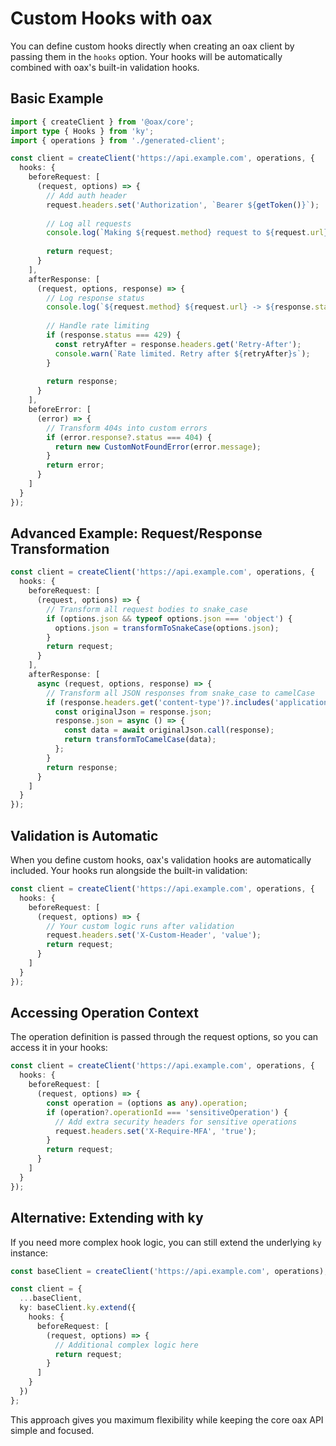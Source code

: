 # Custom Hooks with oax

You can define custom hooks directly when creating an oax client by passing them in the `hooks` option. Your hooks will be automatically combined with oax's built-in validation hooks.

## Basic Example

```typescript
import { createClient } from '@oax/core';
import type { Hooks } from 'ky';
import { operations } from './generated-client';

const client = createClient('https://api.example.com', operations, {
  hooks: {
    beforeRequest: [
      (request, options) => {
        // Add auth header
        request.headers.set('Authorization', `Bearer ${getToken()}`);
        
        // Log all requests
        console.log(`Making ${request.method} request to ${request.url}`);
        
        return request;
      }
    ],
    afterResponse: [
      (request, options, response) => {
        // Log response status
        console.log(`${request.method} ${request.url} -> ${response.status}`);
        
        // Handle rate limiting
        if (response.status === 429) {
          const retryAfter = response.headers.get('Retry-After');
          console.warn(`Rate limited. Retry after ${retryAfter}s`);
        }
        
        return response;
      }
    ],
    beforeError: [
      (error) => {
        // Transform 404s into custom errors
        if (error.response?.status === 404) {
          return new CustomNotFoundError(error.message);
        }
        return error;
      }
    ]
  }
});
```

## Advanced Example: Request/Response Transformation

```typescript
const client = createClient('https://api.example.com', operations, {
  hooks: {
    beforeRequest: [
      (request, options) => {
        // Transform all request bodies to snake_case
        if (options.json && typeof options.json === 'object') {
          options.json = transformToSnakeCase(options.json);
        }
        return request;
      }
    ],
    afterResponse: [
      async (request, options, response) => {
        // Transform all JSON responses from snake_case to camelCase
        if (response.headers.get('content-type')?.includes('application/json')) {
          const originalJson = response.json;
          response.json = async () => {
            const data = await originalJson.call(response);
            return transformToCamelCase(data);
          };
        }
        return response;
      }
    ]
  }
});
```

## Validation is Automatic

When you define custom hooks, oax's validation hooks are automatically included. Your hooks run alongside the built-in validation:

```typescript
const client = createClient('https://api.example.com', operations, {
  hooks: {
    beforeRequest: [
      (request, options) => {
        // Your custom logic runs after validation
        request.headers.set('X-Custom-Header', 'value');
        return request;
      }
    ]
  }
});
```

## Accessing Operation Context

The operation definition is passed through the request options, so you can access it in your hooks:

```typescript
const client = createClient('https://api.example.com', operations, {
  hooks: {
    beforeRequest: [
      (request, options) => {
        const operation = (options as any).operation;
        if (operation?.operationId === 'sensitiveOperation') {
          // Add extra security headers for sensitive operations
          request.headers.set('X-Require-MFA', 'true');
        }
        return request;
      }
    ]
  }
});
```

## Alternative: Extending with ky

If you need more complex hook logic, you can still extend the underlying `ky` instance:

```typescript
const baseClient = createClient('https://api.example.com', operations);

const client = {
  ...baseClient,
  ky: baseClient.ky.extend({
    hooks: {
      beforeRequest: [
        (request, options) => {
          // Additional complex logic here
          return request;
        }
      ]
    }
  })
};
```

This approach gives you maximum flexibility while keeping the core oax API simple and focused.